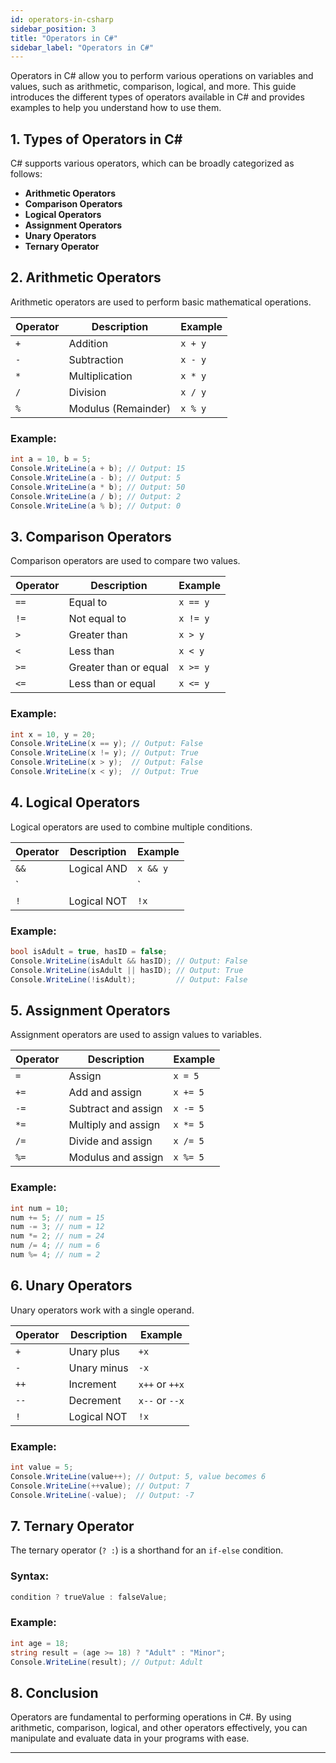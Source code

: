 ```yaml
---
id: operators-in-csharp  
sidebar_position: 3  
title: "Operators in C#"  
sidebar_label: "Operators in C#"  
---
```


Operators in C# allow you to perform various operations on variables and values, such as arithmetic, comparison, logical, and more. This guide introduces the different types of operators available in C# and provides examples to help you understand how to use them.

## 1. Types of Operators in C#

C# supports various operators, which can be broadly categorized as follows:

- **Arithmetic Operators**
- **Comparison Operators**
- **Logical Operators**
- **Assignment Operators**
- **Unary Operators**
- **Ternary Operator**

## 2. Arithmetic Operators

Arithmetic operators are used to perform basic mathematical operations.

| Operator | Description           | Example        |
|----------|-----------------------|----------------|
| `+`      | Addition              | `x + y`       |
| `-`      | Subtraction           | `x - y`       |
| `*`      | Multiplication        | `x * y`       |
| `/`      | Division              | `x / y`       |
| `%`      | Modulus (Remainder)   | `x % y`       |

### Example:

```csharp
int a = 10, b = 5;
Console.WriteLine(a + b); // Output: 15
Console.WriteLine(a - b); // Output: 5
Console.WriteLine(a * b); // Output: 50
Console.WriteLine(a / b); // Output: 2
Console.WriteLine(a % b); // Output: 0
```

## 3. Comparison Operators

Comparison operators are used to compare two values.

| Operator | Description          | Example       |
|----------|----------------------|---------------|
| `==`     | Equal to             | `x == y`      |
| `!=`     | Not equal to         | `x != y`      |
| `>`      | Greater than         | `x > y`       |
| `<`      | Less than            | `x < y`       |
| `>=`     | Greater than or equal| `x >= y`      |
| `<=`     | Less than or equal   | `x <= y`      |

### Example:

```csharp
int x = 10, y = 20;
Console.WriteLine(x == y); // Output: False
Console.WriteLine(x != y); // Output: True
Console.WriteLine(x > y);  // Output: False
Console.WriteLine(x < y);  // Output: True
```

## 4. Logical Operators

Logical operators are used to combine multiple conditions.

| Operator | Description           | Example          |
|----------|-----------------------|------------------|
| `&&`     | Logical AND           | `x && y`        |
| `||`     | Logical OR            | `x || y`        |
| `!`      | Logical NOT           | `!x`            |

### Example:

```csharp
bool isAdult = true, hasID = false;
Console.WriteLine(isAdult && hasID); // Output: False
Console.WriteLine(isAdult || hasID); // Output: True
Console.WriteLine(!isAdult);         // Output: False
```

## 5. Assignment Operators

Assignment operators are used to assign values to variables.

| Operator | Description         | Example     |
|----------|---------------------|-------------|
| `=`      | Assign              | `x = 5`     |
| `+=`     | Add and assign      | `x += 5`    |
| `-=`     | Subtract and assign | `x -= 5`    |
| `*=`     | Multiply and assign | `x *= 5`    |
| `/=`     | Divide and assign   | `x /= 5`    |
| `%=`     | Modulus and assign  | `x %= 5`    |

### Example:

```csharp
int num = 10;
num += 5; // num = 15
num -= 3; // num = 12
num *= 2; // num = 24
num /= 4; // num = 6
num %= 4; // num = 2
```

## 6. Unary Operators

Unary operators work with a single operand.

| Operator | Description            | Example      |
|----------|------------------------|--------------|
| `+`      | Unary plus             | `+x`         |
| `-`      | Unary minus            | `-x`         |
| `++`     | Increment              | `x++` or `++x` |
| `--`     | Decrement              | `x--` or `--x` |
| `!`      | Logical NOT            | `!x`         |

### Example:

```csharp
int value = 5;
Console.WriteLine(value++); // Output: 5, value becomes 6
Console.WriteLine(++value); // Output: 7
Console.WriteLine(-value);  // Output: -7
```

## 7. Ternary Operator

The ternary operator (`? :`) is a shorthand for an `if-else` condition.

### Syntax:

```csharp
condition ? trueValue : falseValue;
```

### Example:

```csharp
int age = 18;
string result = (age >= 18) ? "Adult" : "Minor";
Console.WriteLine(result); // Output: Adult
```

## 8. Conclusion

Operators are fundamental to performing operations in C#. By using arithmetic, comparison, logical, and other operators effectively, you can manipulate and evaluate data in your programs with ease.

---
